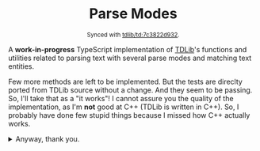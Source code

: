 <div align="center">

# Parse Modes

<sup>Synced with
[tdlib/td:7c3822d932](https://github.com/tdlib/td/tree/7c3822d932f96aeca2861b6ae0cb25eacb27136f).</sup>

</div>

A **work-in-progress** TypeScript implementation of [TDLib](https://github.com/tdlib/td)'s functions and utilities
related to parsing text with several parse modes and matching text entities.

Few more methods are left to be implemented. But the tests are direclty ported from TDLib source without a change. And
they seem to be passing. So, I'll take that as a "it works"! I cannot assure you the quality of the implementation, as
I'm **not** good at C++ (TDLib is written in C++). So, I probably have done few stupid things because I missed how C++
actually works.

<details>
  <summary>Anyway, thank you.</summary>

###### For now, here is what have been ported properly. But of course, they still might have a few bugs. And I'm just showing off!

```diff
+ match.ts
+ td/telegram/MessageEntity.cpp

* match_mentions
* match_bot_commands
* match_hashtags
* match_cashtags
* match_media_timestamps
* match_bank_card_numbers
* is_url_unicode_symbol
* is_url_path_symbol
* match_tg_urls
* is_protocol_symbol
* is_user_data_symbol
* is_domain_symbol
* match_urls
* is_valid_bank_card
* is_email_address
* is_common_tld
* fix_url
* get_valid_short_usernames
* find_mentions
* find_bot_commands
* find_hashtags
* find_cashtags
* find_bank_card_numbers
* find_tg_urls
* find_urls
* find_media_timestamps
* text_length
* get_type_priority
* remove_empty_entities
* sort_entities
* check_is_sorted
* check_non_intersecting
* get_entity_type_mask
* get_splittable_entities_mask
* get_blockquote_entities_mask
* get_continuous_entities_mask
* get_pre_entities_mask
* get_user_entities_mask
* is_splittable_entity
* is_blockquote_entity
* is_continuous_entity
* is_pre_entity
* is_user_entity
* is_hidden_data_entity
* get_splittable_entity_type_index
* are_entities_valid
* remove_intersecting_entities
* remove_entities_intersecting_blockquote
* fix_entity_offsets
* find_entities
* find_media_timestamp_entities
* merge_entities
* is_plain_domain
* get_first_url
* parse_markdown
* parse_markdown_v2
* decode_html_entity
* (*) parse_html

+ utilities.ts
+ from a lot of source files

* is_word_character
* to_lower_begins_with
* to_lower
* split
* full_split
* begins_with
* ends_with
* is_space
* is_alpha
* is_alpha (from misc.h)
* is_alnum
* is_digit
* is_alpha_digit
* is_alpha_digit_or_underscore
* is_alpha_digit_underscore_or_minus
* is_hex_digit
* hex_to_int
* is_hashtag_letter
* CHECK
* LOG_CHECK

+ unicode.ts
+ tdutils/td/utils/unicode.cpp

* UnicodeSimpleCategory
* get_unicode_simple_category
* binary_search_ranges
* unicode_to_lower

+ utf8.ts
+ tdutils/td/utils/utf8.cpp

* is_utf8_character_first_code_unit
* utf8_length
* utf8_utf16_length
* prev_utf8_unsafe
* next_utf8_unsafe
* append_utf8_character
* append_utf8_character_unsafe
* utf8_to_lower
* utf8_truncate
* utf8_utf16_truncate
* utf8_substr
* utf8_utf16_substr
* check_utf8

+ other stuff

* CustomEmojiId
* HttpUrl
* HttpUrlProtocol
* parse_url
* IpAddress
* parse_ipv6 (a compatible port from core-js)
* LinkManager
  # getLinkUserId
  # getLinkCustomEmojiId
  # getCheckedLink
  # checkLinkImpl
* UserId
```

> \* Most likely too buggy.
</details>
